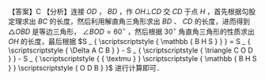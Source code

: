 【答案】C
【分析】连接 $O D$ ， $B D$ ，作 $O H \bot C D$ 交 $C D$ 于点 $H$ ，首先根据勾股定理求出 $B C$ 的长度，然后利用解直角三角形求出 $B D$ 、 $C D$ 的长度，进而得到 ${ \triangle } O B D$ 是等边三角形， $\angle B O D = 6 0 ^ { \circ }$ ，然后根据 $3 0 ^ { \circ }$ 角直角三角形的性质求出 $O H$ 的长度，最后根据 $S _ { \scriptscriptstyle { \mathbb { B H S } } } = S _ { \scriptscriptstyle { \Delta A C B } } - S _ { \scriptscriptstyle { \triangle C O D } } - S _ { \scriptscriptstyle {  { \textmu } } \scriptscriptstyle { \mathbb { B H S } } \scriptscriptstyle { O D B } }$ 进行计算即可．
